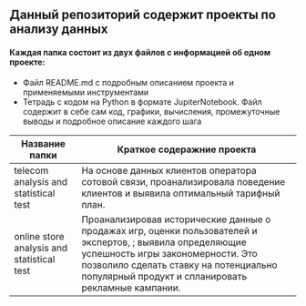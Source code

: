 ## Данный репозиторий содержит проекты по анализу данных

#### Каждая папка состоит из двух файлов с информацией об одном проекте:
- Файл README.md с подробным описанием проекта и применяемыми инструментами
- Тетрадь с кодом на Python в формате JupiterNotebook. Файл содержит в себе сам код, графики, вычисления, промежуточные выводы и подробное описание каждого шага 

Название папки                      | Краткое содеражние проекта
-------------                        | -------------
telecom analysis and statistical test     | На основе данных клиентов оператора сотовой связи, проанализировала поведение клиентов и выявила оптимальный тарифный план.
online store analysis and statistical test |  Проанализировав  исторические данные о продажах игр, оценки пользователей и экспертов, ; выявила определяющие успешность игры закономерности. Это позволило сделать ставку на потенциально популярный продукт и спланировать рекламные кампании.
